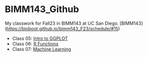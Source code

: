 # BIMM143_Github
My classwork for Fall23 in BIMM143 at UC San Diego. [BIMM143] (https://bioboot.github.io/bimm143_F23/schedule/#15)

- Class 05: [Intro to GGPLOT](https://github.com/liquidgrey/BIMM143_Github/blob/main/Class05/Class05.pdf)
- Class 06: [R Functions](https://github.com/liquidgrey/BIMM143_Github/blob/main/Class06/Class06/Class06.pdf)
- Class 07: [Machine Learning](https://github.com/liquidgrey/BIMM143_Github/blob/main/Class07/Class07/Class07-HW.pdf)
